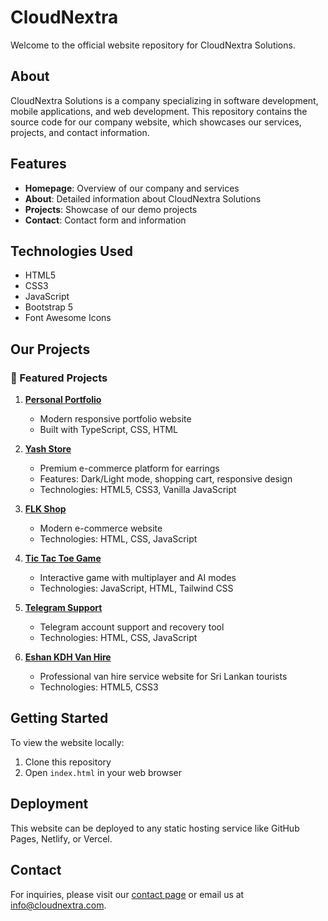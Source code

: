 # CloudNextra

Welcome to the official website repository for CloudNextra Solutions.

## About

CloudNextra Solutions is a company specializing in software development, mobile applications, and web development. This repository contains the source code for our company website, which showcases our services, projects, and contact information.

## Features

- **Homepage**: Overview of our company and services
- **About**: Detailed information about CloudNextra Solutions
- **Projects**: Showcase of our demo projects
- **Contact**: Contact form and information

## Technologies Used

- HTML5
- CSS3
- JavaScript
- Bootstrap 5
- Font Awesome Icons

## Our Projects

### 🌟 Featured Projects

1. **[Personal Portfolio](https://github.com/GihanPasidu/portfolio)**
   - Modern responsive portfolio website
   - Built with TypeScript, CSS, HTML

2. **[Yash Store](https://github.com/GihanPasidu/yash-store)**
   - Premium e-commerce platform for earrings
   - Features: Dark/Light mode, shopping cart, responsive design
   - Technologies: HTML5, CSS3, Vanilla JavaScript

3. **[FLK Shop](https://github.com/GihanPasidu/FLK-httml)**
   - Modern e-commerce website
   - Technologies: HTML, CSS, JavaScript

4. **[Tic Tac Toe Game](https://github.com/GihanPasidu/Tic-Tac-Toe-Game)**
   - Interactive game with multiplayer and AI modes
   - Technologies: JavaScript, HTML, Tailwind CSS

5. **[Telegram Support](https://github.com/GihanPasidu/telegram-support)**
   - Telegram account support and recovery tool
   - Technologies: HTML, CSS, JavaScript

6. **[Eshan KDH Van Hire](https://github.com/GihanPasidu/eshan-kdh)**
   - Professional van hire service website for Sri Lankan tourists
   - Technologies: HTML5, CSS3

## Getting Started

To view the website locally:

1. Clone this repository
2. Open `index.html` in your web browser

## Deployment

This website can be deployed to any static hosting service like GitHub Pages, Netlify, or Vercel.

## Contact

For inquiries, please visit our [contact page](pages/contact.html) or email us at info@cloudnextra.com.